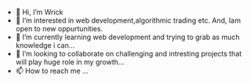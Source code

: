 - 👋 Hi, I’m Wrick
- 👀 I’m interested in web development,algorithmic trading etc. And, Iam open to new oppurtunities.
- 🌱 I’m currently learning web development and trying to grab as much knowledge i can...
- 💞️ I’m looking to collaborate on challenging and intresting projects that will play huge role in my growth...
- 📫 How to reach me ...

<!---
N0teveryth1ng/N0teveryth1ng is a ✨ special ✨ repository because its `README.md` (this file) appears on your GitHub profile.
You can click the Preview link to take a look at your changes.
--->
